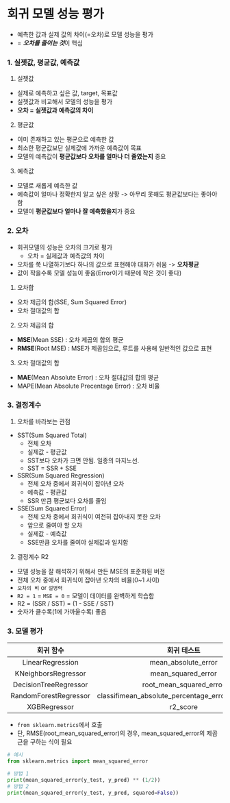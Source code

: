 # 회귀 모델 성능 평가

* 예측한 값과 실제 값의 차이(=오차)로 모델 성능을 평가
* = ***오차를 줄이는 것***이 핵심

### 1. 실젯값, 평균값, 예측값

1. 실젯값
* 실제로 예측하고 싶은 값, target, 목표값
* 실젯값과 비교해서 모델의 성능을 평가
* **오차 = 실젯값과 예측값의 차이**

2. 평균값
* 이미 존재하고 있는 평균으로 예측한 값
* 최소한 평균값보단 실제값에 가까운 예측값이 목표
* 모델의 예측값이 **평균값보다 오차를 얼마나 더 줄였는지** 중요

3. 예측값
* 모델로 새롭게 예측한 값
* 예측값이 얼마나 정확한지 알고 싶은 상황 -> 아무리 못해도 평균값보다는 좋아야 함
* 모델이 **평균값보다 얼마나 잘 예측했을지**가 중요

### 2. 오차
* 회귀모델의 성능은 오차의 크기로 평가
    * 오차 = 실제값과 예측값의 차이
* 오차를 쭉 나열하기보다 하나의 값으로 표현해야 대화가 쉬움 -> **오차평균**
* 값이 작을수록 모델 성능이 좋음(Error이기 때문에 작은 것이 좋다)

1. 오차합
* 오차 제곱의 합(SSE, Sum Squared Error)
* 오차 절대값의 합

2. 오차 제곱의 합
* **MSE**(Mean SSE) : 오차 제곱의 합의 평균
* **RMSE**(Root MSE) : MSE가 제곱임으로, 루트를 사용해 일반적인 값으로 표현

3. 오차 절대값의 합
* **MAE**(Mean Absolute Error) : 오차 절대값의 합의 평균
* MAPE(Mean Absolute Precentage Error) : 오차 비율

### 3. 결정계수

1. 오차를 바라보는 관점
* SST(Sum Squared Total)
    * 전체 오차
    * 실제값 - 평균값
    * SST보다 오차가 크면 안됨. 일종의 마지노선.
    * SST = SSR + SSE
* SSR(Sum Squared Regression)
    * 전체 오차 중에서 회귀식이 잡아낸 오차
    * 예측값 - 평균값
    * SSR 만큼 평균보다 오차를 줄임
* SSE(Sum Squared Error)
    * 전체 오차 중에서 회귀식이 여전히 잡아내지 못한 오차
    * 앞으로 줄여야 할 오차
    * 실제값 - 예측값
    * SSE만큼 오차를 줄여야 실제값과 일치함

2. 결정계수 R2
* 모델 성능을 잘 해석하기 위해서 만든 MSE의 표준화된 버전
* 전체 오차 중에서 회귀식이 잡아낸 오차의 비율(0~1 사이)
* `오차의 비` or `설명력`
* `R2 = 1`  =  `MSE = 0` = 모델이 데이터를 완벽하게 학습함
* R2 = (SSR / SST) = (1 - SSE / SST)
* 숫자가 클수록(1에 가까울수록) 좋음

### 3. 모델 평가

|회귀 함수|회귀 테스트|
|:---:|:---:|
|LinearRegression|mean_absolute_error|
|KNeighborsRegressor|mean_squared_error|
|DecisionTreeRegressor|root_mean_squared_error|
|RandomForestRegressor|classifimean_absolute_percentage_errorcation_report|
|XGBRegressor|r2_score|

* `from sklearn.metrics`에서 호출
* 단, RMSE(root_mean_squared_error)의 경우, mean_squared_error의 제곱근을 구하는 식이 필요
```python
# 예시
from sklearn.metrics import mean_squared_error

# 방법 1
print(mean_squared_error(y_test, y_pred) ** (1/2))
# 방법 2
print(mean_squared_error(y_test, y_pred, squared=False))
```
